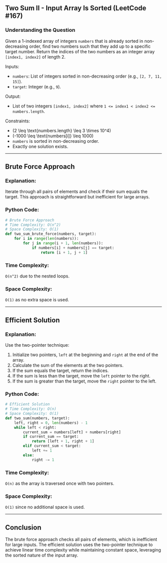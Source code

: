 ## Two Sum II - Input Array Is Sorted (LeetCode #167)

### Understanding the Question
Given a 1-indexed array of integers `numbers` that is already sorted in non-decreasing order, find two numbers such that they add up to a specific target number. Return the indices of the two numbers as an integer array `[index1, index2]` of length 2.

Inputs:
- `numbers`: List of integers sorted in non-decreasing order (e.g., `[2, 7, 11, 15]`).
- `target`: Integer (e.g., `9`).

Output:
- List of two integers `[index1, index2]` where `1 <= index1 < index2 <= numbers.length`.

Constraints:
- \(2 \leq \text{numbers.length} \leq 3 \times 10^4\)
- \(-1000 \leq \text{numbers[i]} \leq 1000\)
- `numbers` is sorted in non-decreasing order.
- Exactly one solution exists.

---

## Brute Force Approach

### Explanation:
Iterate through all pairs of elements and check if their sum equals the target. This approach is straightforward but inefficient for large arrays.

### Python Code:
```python
# Brute Force Approach
# Time Complexity: O(n^2)
# Space Complexity: O(1)
def two_sum_brute_force(numbers, target):
    for i in range(len(numbers)):
        for j in range(i + 1, len(numbers)):
            if numbers[i] + numbers[j] == target:
                return [i + 1, j + 1]
```

### Time Complexity:
`O(n^2)` due to the nested loops.

### Space Complexity:
`O(1)` as no extra space is used.

---

## Efficient Solution

### Explanation:
Use the two-pointer technique:
1. Initialize two pointers, `left` at the beginning and `right` at the end of the array.
2. Calculate the sum of the elements at the two pointers.
3. If the sum equals the target, return the indices.
4. If the sum is less than the target, move the `left` pointer to the right.
5. If the sum is greater than the target, move the `right` pointer to the left.

### Python Code:
```python
# Efficient Solution
# Time Complexity: O(n)
# Space Complexity: O(1)
def two_sum(numbers, target):
    left, right = 0, len(numbers) - 1
    while left < right:
        current_sum = numbers[left] + numbers[right]
        if current_sum == target:
            return [left + 1, right + 1]
        elif current_sum < target:
            left += 1
        else:
            right -= 1
```

### Time Complexity:
`O(n)` as the array is traversed once with two pointers.

### Space Complexity:
`O(1)` since no additional space is used.

---

## Conclusion
The brute force approach checks all pairs of elements, which is inefficient for large inputs. The efficient solution uses the two-pointer technique to achieve linear time complexity while maintaining constant space, leveraging the sorted nature of the input array.
